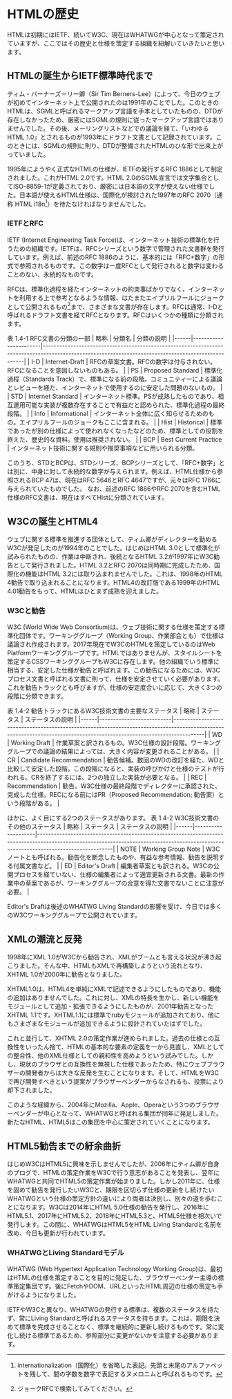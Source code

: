 <!-- ch1-4_test.md.txt (4ページ、3000～4600字想定) -->

# HTMLの歴史

HTMLは初期にはIETF、続いてW3C、現在はWHATWGが中心となって策定されていますが、ここではその歴史と仕様を策定する組織を紐解いていきたいと思います。

## HTMLの誕生からIETF標準時代まで

ティム・バーナーズ＝リー卿（Sir Tim Berners-Lee）によって、今日のウェブが初めてインターネット上で公開されたのは1991年のことでした。このときのHTMLは、SGMLと呼ばれるマークアップ言語を手本としていたものの、DTDが存在しなかったため、厳密にはSGMLの規則に従ったマークアップ言語ではありませんでした。その後、メーリングリストなどでの議論を経て、「いわゆるHTML 1.0」とされるものが1993年にドラフト文書として記録されています。このときには、SGMLの規則に則り、DTDが整備されたHTMLのひな形で出来上がっていました。

1995年にようやく正式なHTMLの仕様が、IETFの発行するRFC 1886として制定されました。これがHTML 2.0です。HTML 2.0のSGML宣言では文字集合としてISO-8859-1が定義されており、厳密には日本語の文字が使えない仕様でした。日本語が使えるHTML仕様は、国際化が検討された1997年のRFC 2070（通称 HTML i18n[^1]）を待たなければなりませんでした。

### IETFとRFC

IETF (Internet Engineering Task Force)は、インターネット技術の標準化を行うための組織です。IETFは、RFCシリーズという数字で管理された文書群を発行しています。例えば、前述のRFC 1886のように、基本的には「RFC+数字」の形式で参照されるものです。この数字は一度RFCとして発行されると数字は変わることのない、永続的なものです。

RFCは、標準化過程を経たインターネットの約束事ばかりでなく、インターネットを利用する上で参考となるような情報、はたまたエイプリルフールにジョークとして公開されるもの[^2]まで、さまざまな文書が存在します。RFCは通常、I-Dと呼ばれるドラフト文書を経てRFCとなります。RFCはいくつかの種類に分類されます。

表 1.4-1 RFC文書の分類の一部
| 略称 | 分類名                | 分類の説明                                                                                                                                          |
|------|-----------------------|-----------------------------------------------------------------------------------------------------------------------------------------------------|
| I-D  | Internet-Draft        | RFCの草案文書。RFCの数字は付与されない。RFCになることを意図しないものもある。                                                                       |
| PS   | Proposed Standard     | 標準化過程（Standards Track）で、標準になる前の段階。コミュニティーによる議論とレビューを経た、インターネットで使用するのに安定した問題のないもの。 |
| STD  | Internet Standard     | インターネット標準。PSが成熟したものであり、相互運用可能な実装が複数存在することで有益だと認められた、標準化過程の最終段階。                        |
| Info | Informational         | インターネット全体に広く知らせるためのもの。エイプリルフールのジョークもここに含まれる。                                                            |
| Hist | Historical            | 標準であったが別の仕様によって使われなくなったなどのため、標準としての役割を終えた、歴史的な資料。使用は推奨されない。                              |
| BCP  | Best Current Practice | インターネット技術に関する規則や推奨事項などに用いられる分類。    

このうち、STDとBCPは、STDシリーズ、BCPシリーズとして、「RFC+数字」とは別に、中身に対して永続的な数字が与えられます。例えば、HTML仕様から参照されるBCP 47は、現在はRFC 5646とRFC 4647ですが、元々はRFC 1766に与えられていたものでした。
なお、前述のRFC 1886やRFC 2070を含むHTML仕様のRFC文書は、現在はすべてHistに分類されています。

## W3Cの誕生とHTML4

ウェブに関する標準を推進する団体として、ティム卿がディレクターを勤めるW3Cが発足したのが1994年のことでした。はじめはHTML 3.0として標準化が試みられたものの、作業は中断され、後続となるHTML 3.2が1997年にW3C勧告として発行されました。HTML 3.2とRFC 2070は同時期に完成したため、国際化の機能はHTML 3.2には取り込まれませんでした。これは、1998年のHTML 4勧告で取り込まれることになります。HTML4の改訂版である1999年のHTML 4.01勧告をもって、HTMLはひとまず成熟を迎えました。


### W3Cと勧告

W3C (World Wide Web Consortium)は、ウェブ技術に関する仕様を策定する標準化団体です。ワーキンググループ（Working Group、作業部会とも）で仕様は議論され作成されます。2017年現在でW3CのHTMLを策定しているのはWeb Platformワーキンググループです。HTMLではありませんが、スタイルシートを策定するCSSワーキンググループもW3Cに存在します。他の組織でいう標準に相当する、安定した仕様が勧告と呼ばれます。この勧告になるためには、W3Cプロセス文書と呼ばれる文書に則って、仕様を安定させていく必要があります。これを勧告トラックとも呼びますが、仕様の安定度合いに応じて、大きく3つの段階に分類できます。

表 1.4-2 勧告トラックにあるW3C技術文書の主要なステータス
| 略称 | ステータス               | ステータスの説明                                                                                                                                                      |
|------|--------------------------|-----------------------------------------------------------------------------------------------------------------------------------------------------------------------|
| WD   | Working Draft            | 作業草案と訳されるもの。W3C仕様の設計段階。ワーキンググループでの議論の結果によっては、大きく内容が変更されることがある。                                             |
| CR   | Candidate Recommendation | 勧告候補。数回のWDの改訂を経た、WDと比較して安定した段階。この段階になると、実装の呼びかけと仕様のテストが行われる。CRを終了するには、2つの独立した実装が必要となる。 |
| REC  | Recommendation           | 勧告。W3C仕様の最終段階でディレクターに承認された、完成した仕様。RECになる前にはPR（Proposed Recommendation; 勧告案）という段階がある。                               |

ほかに、よく目にする2つのステータスがあります。
表 1.4-2 W3C技術文書のその他のステータス
| 略称 | ステータス         | ステータスの説明                                                                                                                                                                      |
|------|--------------------|---------------------------------------------------------------------------------------------------------------------------------------------------------------------------------------|
| NOTE | Working Group Note | W3Cノートとも呼ばれる。勧告化を断念したものや、有益な参考情報、勧告を説明する付属文書など。                                                                                           |
| ED   | Editor's Draft     | 編集者草案とも訳される。W3Cの公開プロセスを経ていない、仕様の編集者によって適宜更新される文書。最新の作業中の草案であるが、ワーキンググループの合意を得た文書でないことに注意が必要。 |

Editor's Draftは後述のWHATWG Living Standardの影響を受け、今日では多くのW3Cワーキンググループで公開されています。

## XMLの潮流と反発

1998年にXML 1.0がW3Cから勧告され、XMLがブームとも言える状況が沸き起こりました。そんな中、HTMLもXMLで再構築しようという流れとなり、XHTML 1.0が2000年に勧告となりました。

XHTML1.0は、HTML4を単純にXMLで記述できるようにしたものであり、機能の追加はありませんでした。これに対し、XMLの特長を生かし、新しい機能をモジュールとして追加・拡張できるようにしたものが、2001年勧告となったXHTML 1.1です。XHTML1.1には標準でrubyモジュールが追加されており、他にもさまざまなモジュールが追加できるように設計されていたはずでした。

これと並行して、XHTML 2.0の策定作業が進められました。過去の仕様との互換性をいったん捨て、HTMLの基本的な要素の定義を一から見直し、XMLとしての整合性、他のXML仕様としての親和性を高めようという試みでした。しかし、現状のブラウザとの互換性を無視した仕様であったため、特にウェブブラウザーの開発者からは大きな反発を生むことになります。そして、HTMLをW3Cで再び開発すべきという提案がブラウザーベンダーからなされるも、投票により却下されました。

このような経緯から、2004年にMozilla、Apple、Operaという3つのブラウザーベンダーが中心となって、WHATWGと呼ばれる集団が同年に発足しました。新たなHTML、HTML5はこの集団を中心に策定されていくことになります。

## HTML5勧告までの紆余曲折

はじめW3CはHTML5に興味を示しませんでしたが、2006年にティム卿が自身のブログで、HTMLの策定作業をW3Cで行う意志があることを発表し、翌年にWHATWGと共同でHTML5の策定作業が始まりました。しかし2011年に、仕様を固めて勧告を発行したいW3Cと、期限を区切らず仕様の更新をし続けたいWHATWGという仕様の策定方針の違いにより両者は決別し、別々の道を歩むことになります。W3Cは2014年にHTML 5.0仕様の勧告を発行し、2016年にHTML5.1、2017年にHTML5.2、2018年にHTML5.3と、HTML5仕様を相次いで発行します。この間に、WHATWGはHTML5をHTML Living Standardと名前を改め、今日も更新が行われています。

### WHATWGとLiving Standardモデル

WHATWG (Web Hypertext Application Technology Working Group)は、最初はHTMLの仕様を策定することを目的に発足した、ブラウザーベンダー主導の標準策定集団です。後にFetchやDOM、URLといったHTML周辺の仕様の策定も手がけるようになりました。

IETFやW3Cと異なり、WHATWGの発行する標準は、複数のステータスを持たず、常にLiving Standardと呼ばれるステータスを持ちます。これは、期限を決めて標準を完成させることなく、標準を継続的に更新し続けるものです。常に変化し続ける標準であるため、参照部分に変更がないかを注意する必要があります。


[^1]: internationalization（国際化）を省略した表記。先頭と末尾のアルファベットを残して、間の字数を数字で表記するヌメロニムと呼ばれるものです。
[^2]: ジョークRFCで検索してみてください。